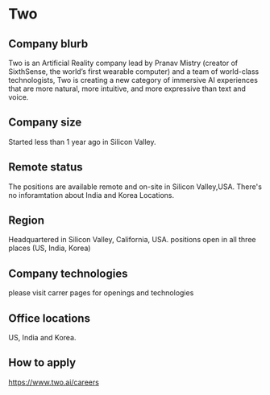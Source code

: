# Two

## Company blurb

Two is an Artificial Reality company lead by Pranav Mistry (creator of SixthSense, the world’s first wearable computer) and a team of world-class technologists, Two is creating a new category of immersive AI experiences that are more natural, more intuitive, and more expressive than text and voice.

## Company size 

Started less than 1 year ago in Silicon Valley.

## Remote status
The positions are available remote and on-site in Silicon Valley,USA. 
There's no inforamtation about India and Korea Locations. 

## Region

Headquartered in Silicon Valley, California, USA.
positions open in all three places (US, India, Korea)

## Company technologies

please visit carrer pages for openings and technologies

## Office locations

US, India and Korea.

## How to apply

https://www.two.ai/careers

